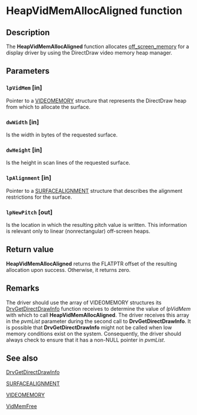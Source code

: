 # HeapVidMemAllocAligned function

## Description

The **HeapVidMemAllocAligned** function allocates [off_screen_memory](https://learn.microsoft.com/windows-hardware/drivers/) for a display driver by using the DirectDraw video memory heap manager.

## Parameters

### `lpVidMem` [in]

Pointer to a [VIDEOMEMORY](https://learn.microsoft.com/windows/desktop/api/ddrawint/ns-ddrawint-videomemory) structure that represents the DirectDraw heap from which to allocate the surface.

### `dwWidth` [in]

Is the width in bytes of the requested surface.

### `dwHeight` [in]

Is the height in scan lines of the requested surface.

### `lpAlignment` [in]

Pointer to a [SURFACEALIGNMENT](https://learn.microsoft.com/windows/desktop/api/dmemmgr/ns-dmemmgr-surfacealignment) structure that describes the alignment restrictions for the surface.

### `lpNewPitch` [out]

Is the location in which the resulting pitch value is written. This information is relevant only to linear (nonrectangular) off-screen heaps.

## Return value

**HeapVidMemAllocAligned** returns the FLATPTR offset of the resulting allocation upon success. Otherwise, it returns zero.

## Remarks

The driver should use the array of VIDEOMEMORY structures its [DrvGetDirectDrawInfo](https://learn.microsoft.com/windows/desktop/api/winddi/nf-winddi-drvgetdirectdrawinfo) function receives to determine the value of *lpVidMem* with which to call **HeapVidMemAllocAligned**. The driver receives this array in the *pvmList* parameter during the second call to **DrvGetDirectDrawInfo**. It is possible that **DrvGetDirectDrawInfo** might not be called when low memory conditions exist on the system. Consequently, the driver should always check to ensure that it has a non-NULL pointer in *pvmList*.

## See also

[DrvGetDirectDrawInfo](https://learn.microsoft.com/windows/desktop/api/winddi/nf-winddi-drvgetdirectdrawinfo)

[SURFACEALIGNMENT](https://learn.microsoft.com/windows/desktop/api/dmemmgr/ns-dmemmgr-surfacealignment)

[VIDEOMEMORY](https://learn.microsoft.com/windows/desktop/api/ddrawint/ns-ddrawint-videomemory)

[VidMemFree](https://learn.microsoft.com/windows/desktop/api/dmemmgr/nf-dmemmgr-vidmemfree)